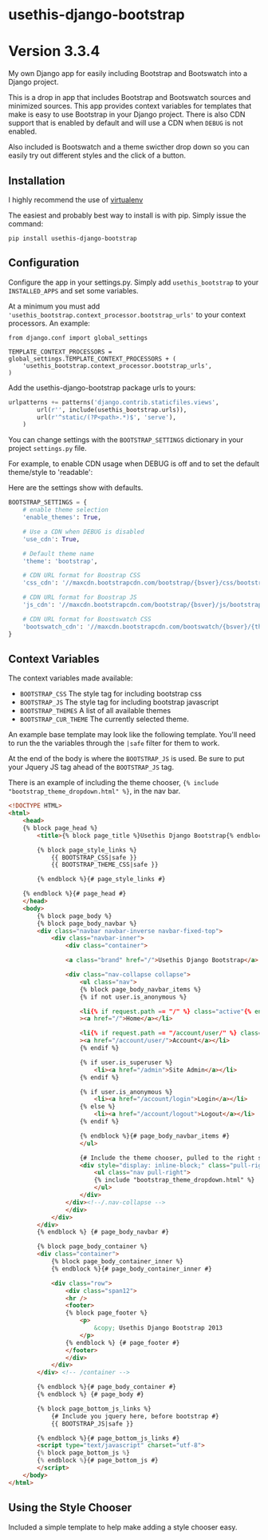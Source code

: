 usethis-django-bootstrap
========================

# Version 3.3.4

My own Django app for easily including Bootstrap and Bootswatch into a Django project.

This is a drop in app that includes Bootstrap and Bootswatch sources and
minimized sources. This app provides context variables for templates that make
is easy to use Bootstrap in your Django project. There is also CDN support that
is enabled by default and will use a CDN when `DEBUG` is not enabled.


Also included is Bootswatch and a theme swicther drop down so you can easily try out
different styles and the click of a button.

## Installation

I highly recommend the use of [virtualenv](https://pypi.python.org/pypi/virtualenv)

The easiest and probably best way to install is with pip. Simply issue the
command:

    pip install usethis-django-bootstrap

## Configuration

Configure the app in your settings.py. Simply add `usethis_bootstrap` to your
`INSTALLED_APPS` and set some variables.

At a minimum you must add `'usethis_bootstrap.context_processor.bootstrap_urls'`
to your context processors. An example:

    from django.conf import global_settings

    TEMPLATE_CONTEXT_PROCESSORS = global_settings.TEMPLATE_CONTEXT_PROCESSORS + (
        'usethis_bootstrap.context_processor.bootstrap_urls',
    )

Add the usethis-django-bootstrap package urls to yours:

```python
urlpatterns += patterns('django.contrib.staticfiles.views',
        url(r'', include(usethis_bootstrap.urls)),
        url(r'^static/(?P<path>.*)$', 'serve'),
    )
```

You can change settings with the `BOOTSTRAP_SETTINGS` dictionary in your
project `settings.py` file.

For example, to enable CDN usage when DEBUG is off and to set the default
theme/style to 'readable':

Here are the settings show with defaults.

```python
BOOTSTRAP_SETTINGS = {
    # enable theme selection
    'enable_themes': True,

    # Use a CDN when DEBUG is disabled
    'use_cdn': True,

    # Default theme name
    'theme': 'bootstrap',

    # CDN URL format for Boostrap CSS
    'css_cdn': '//maxcdn.bootstrapcdn.com/bootstrap/{bsver}/css/bootstrap.min.css',

    # CDN URL format for Boostrap JS
    'js_cdn': '//maxcdn.bootstrapcdn.com/bootstrap/{bsver}/js/bootstrap.min.js',

    # CDN URL format for Boostswatch CSS
    'bootswatch_cdn': '//maxcdn.bootstrapcdn.com/bootswatch/{bsver}/{theme}/bootstrap.min.css'
}
```

## Context Variables

The context variables made available:

* `BOOTSTRAP_CSS` The style tag for including bootstrap css
* `BOOTSTRAP_JS` The style tag for including bootstrap javascript
* `BOOTSTRAP_THEMES` A list of all available themes
* `BOOTSTRAP_CUR_THEME` The currently selected theme.

An example base template may look like the following template. 
You'll need to run the the variables through
the `|safe` filter for them to work.

At the end of the body is where the `BOOTSTRAP_JS` is used. Be sure to put your
Jquery JS tag ahead of the `BOOTSTRAP_JS` tag.

There is an example of including the theme chooser, `{% include
"bootstrap_theme_dropdown.html" %}`, in the nav bar.


```html
<!DOCTYPE HTML>
<html>
    <head>
    {% block page_head %}
        <title>{% block page_title %}Usethis Django Bootstrap{% endblock %}</title>

        {% block page_style_links %}
            {{ BOOTSTRAP_CSS|safe }}
            {{ BOOTSTRAP_THEME_CSS|safe }}

        {% endblock %}{# page_style_links #}

    {% endblock %}{# page_head #}
    </head>
    <body>
        {% block page_body %}
        {% block page_body_navbar %}
        <div class="navbar navbar-inverse navbar-fixed-top">
            <div class="navbar-inner">
                <div class="container">

                <a class="brand" href="/">Usethis Django Bootstrap</a>

                <div class="nav-collapse collapse">
                    <ul class="nav">
                    {% block page_body_navbar_items %}
                    {% if not user.is_anonymous %}

                    <li{% if request.path == "/" %} class="active"{% endif %}
                    ><a href="/">Home</a></li>

                    <li{% if request.path == "/account/user/" %} class="active"{% endif %}
                    ><a href="/account/user/">Account</a></li>
                    {% endif %}

                    {% if user.is_superuser %}
                        <li><a href="/admin">Site Admin</a></li>
                    {% endif %}

                    {% if user.is_anonymous %}
                        <li><a href="/account/login">Login</a></li>
                    {% else %}
                        <li><a href="/account/logout">Logout</a></li>
                    {% endif %}

                    {% endblock %}{# page_body_navbar_items #}
                    </ul>

                    {# Include the theme chooser, pulled to the right side of the nav bar #}
                    <div style="display: inline-block;" class="pull-right">
                        <ul class="nav pull-right">
                        {% include "bootstrap_theme_dropdown.html" %}
                        </ul>
                    </div>
                </div><!--/.nav-collapse -->
                </div>
            </div>
        </div>
        {% endblock %} {# page_body_navbar #}

        {% block page_body_container %}
        <div class="container">
            {% block page_body_container_inner %}
            {% endblock %}{# page_body_container_inner #}

            <div class="row">
                <div class="span12">
                <hr />
                <footer>
                {% block page_footer %}
                    <p>
                        &copy; Usethis Django Bootstrap 2013
                    </p>
                {% endblock %} {# page_footer #}
                </footer>
                </div>
            </div>
        </div> <!-- /container -->

        {% endblock %}{# page_body_container #}
        {% endblock %} {# page_body #}

        {% block page_bottom_js_links %}
            {# Include you jquery here, before bootstrap #}
            {{ BOOTSTRAP_JS|safe }}

        {% endblock %}{# page_bottom_js_links #}
        <script type="text/javascript" charset="utf-8">
        {% block page_bottom_js %}
        {% endblock %}{# page_bottom_js #}
        </script>
    </body>
</html>
```



## Using the Style Chooser

Included a simple template to help make adding a style chooser easy.

